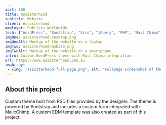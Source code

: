 ```yaml
---
sort: 100
title: Assisterhood
subtitle: Website
client: Assisterhood
employer: Publicis Worldwide
tech: ["WordPress", "Bootstrap", "Scss", "jQuery", "PHP", "Mail Chimp"]
imgOne: assisterhood-desktop.png
imgOneAlt: Mockup of the website on a laptop
imgTwo: assisterhood-mobile.png
imgTwoAlt: Mockup of the website on a smartphone
intro: Custom WordPress theme with Mail Chimp integration 
url: https://www.assisterhood.com.au
imgArray:
 - {img: "assisterhood-full-page.png", alt: "Fullpage screenshot of the Assisterhood homepage for mobile and desktop."}
---
```


## About this project

Custom theme built from PSD files provided by the designer. The theme is powered by Bootstrap and includes a custom form integrated with MailcChimp. A custom EDM template was also created as part of this project.
